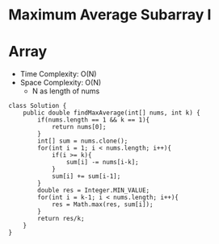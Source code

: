 # Maximum Average Subarray I

# Array

- Time Complexity: O(N)
- Space Complexity: O(N)
  - N as length of nums

```
class Solution {
    public double findMaxAverage(int[] nums, int k) {
        if(nums.length == 1 && k == 1){
            return nums[0];
        }
        int[] sum = nums.clone();
        for(int i = 1; i < nums.length; i++){
            if(i >= k){
                sum[i] -= nums[i-k];
            }
            sum[i] += sum[i-1];
        }
        double res = Integer.MIN_VALUE;
        for(int i = k-1; i < nums.length; i++){
            res = Math.max(res, sum[i]);
        }
        return res/k;
    }
}
```
